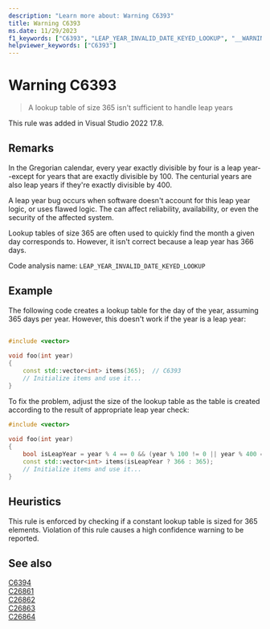 ```yaml
---
description: "Learn more about: Warning C6393"
title: Warning C6393
ms.date: 11/29/2023
f1_keywords: ["C6393", "LEAP_YEAR_INVALID_DATE_KEYED_LOOKUP", "__WARNING_LEAP_YEAR_INVALID_DATE_KEYED_LOOKUP"]
helpviewer_keywords: ["C6393"]
---
```

# Warning C6393

> A lookup table of size 365 isn't sufficient to handle leap years

This rule was added in Visual Studio 2022 17.8.

## Remarks

In the Gregorian calendar, every year exactly divisible by four is a leap year--except for years that are exactly divisible by 100. The centurial years are also leap years if they're exactly divisible by 400.

A leap year bug occurs when software doesn't account for this leap year logic, or uses flawed logic. The can affect reliability, availability, or even the security of the affected system.

Lookup tables of size 365 are often used to quickly find the month a given day corresponds to. However, it isn't correct because a leap year has 366 days.

Code analysis name: `LEAP_YEAR_INVALID_DATE_KEYED_LOOKUP`

## Example

The following code creates a lookup table for the day of the year, assuming 365 days per year. However, this doesn't work if the year is a leap year:

```cpp
 
#include <vector> 
  
void foo(int year) 
{ 
    const std::vector<int> items(365);  // C6393 
    // Initialize items and use it... 
}
```

To fix the problem, adjust the size of the lookup table as the table is created according to the result of appropriate leap year check:

```cpp
#include <vector> 
  
void foo(int year) 
{ 
    bool isLeapYear = year % 4 == 0 && (year % 100 != 0 || year % 400 == 0); 
    const std::vector<int> items(isLeapYear ? 366 : 365); 
    // Initialize items and use it... 
}
```

## Heuristics

This rule is enforced by checking if a constant lookup table is sized for 365 elements. Violation of this rule causes a high confidence warning to be reported.

## See also

[C6394](c6394.md)\
[C26861](c26861.md)\
[C26862](c26862.md)\
[C26863](c26863.md)\
[C26864](c26864.md)
